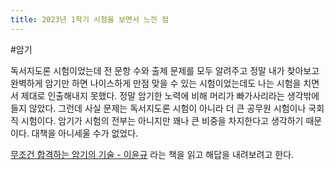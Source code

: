 ```yaml
---
title: 2023년 1학기 시험을 보면서 느낀 점
---
```


#암기

독서지도론 시험이었는데 전 문항 수와 출제 문제를 모두 알려주고 정말 내가 찾아보고 완벽하게 암기만 하면 나이스하게 만점 맞을 수 있는 시험이었는데도 나는 시험을 치면서 제대로 인출해내지 못했다. 정말 암기한 노력에 비해 머리가 빠가사리라는 생각밖에 들지 않았다. 그런데 사실 문제는 독서지도론 시험이 아니라 더 큰 공무원 시험이나 국회직 시험이다. 암기가 시험의 전부는 아니지만 꽤나 큰 비중을 차지한다고 생각하기 때문이다. 대책을 아니세울 수가 없었다.

[무조건 합격하는 암기의 기술 - 이윤규](https://www.yes24.com/Product/Goods/116739826) 라는 책을 읽고 해답을 내려보려고 한다.
